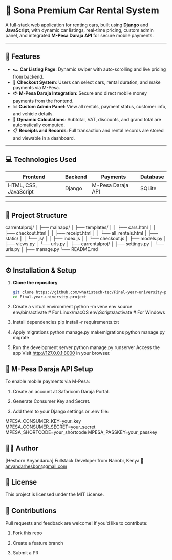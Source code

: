 # 🚗 Sona Premium Car Rental System

A full-stack web application for renting cars, built using **Django** and **JavaScript**, with dynamic car listings, real-time pricing, custom admin panel, and integrated **M-Pesa Daraja API** for secure mobile payments.

---

## 📌 Features

- 🏎️ **Car Listing Page**: Dynamic swiper with auto-scrolling and live pricing from backend.
- 🧾 **Checkout System**: Users can select cars, rental duration, and make payments via M-Pesa.
- 💳 **M-Pesa Daraja Integration**: Secure and direct mobile money payments from the frontend.
- 📊 **Custom Admin Panel**: View all rentals, payment status, customer info, and vehicle details.
- 🧮 **Dynamic Calculations**: Subtotal, VAT, discounts, and grand total are automatically computed.
- 📋 **Receipts and Records**: Full transaction and rental records are stored and viewable in a dashboard.

---

## 💻 Technologies Used

| Frontend  | Backend   | Payments  | Database   |
|-----------|-----------|-----------|------------|
| HTML, CSS, JavaScript | Django | M-Pesa Daraja API | SQLite |

---

## 📁 Project Structure

carrentalproj/ │ ├── mainapp/ │ ├── templates/ │ │ ├── cars.html │ │ ├── checkout.html │ │ ├── receipt.html │ │ └── all_rentals.html │ ├── static/ │ │ └── js/ │ │ ├── index.js │ │ └── checkout.js │ ├── models.py │ ├── views.py │ └── urls.py │ ├── carrentalproj/ │ ├── settings.py │ └── urls.py │ ├── manage.py └── README.md

---

## ⚙️ Installation & Setup

1. **Clone the repository**
   ```bash
   git clone https://github.com/whatistech-tec/Final-year-university-project.git
   cd Final-year-university-project

2. Create a virtual environment
    python -m venv env
    source env/bin/activate  # For Linux/macOS
    env\Scripts\activate     # For Windows

3. Install dependencies
    pip install -r requirements.txt

4. Apply migrations
python manage.py makemigrations
python manage.py migrate

5. Run the development server
    python manage.py runserver
    Access the app Visit http://127.0.0.1:8000 in your browser.


## 📲 M-Pesa Daraja API Setup

To enable mobile payments via M-Pesa:

1. Create an account at Safaricom Daraja Portal.

2. Generate Consumer Key and Secret.

3. Add them to your Django settings or .env file:


MPESA_CONSUMER_KEY=your_key
MPESA_CONSUMER_SECRET=your_secret
MPESA_SHORTCODE=your_shortcode
MPESA_PASSKEY=your_passkey


## 🧑‍💻 Author
[Hesborn Anyandarua]
Fullstack Developer from Nairobi, Kenya
📧 anyandarhesbon@gmail.com

## 📜 License
This project is licensed under the MIT License.

## 🙌 Contributions
Pull requests and feedback are welcome! If you'd like to contribute:

1. Fork this repo

2. Create a feature branch

3. Submit a PR